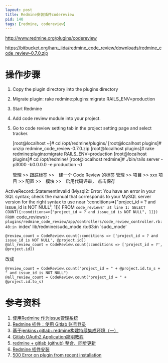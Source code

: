 ```yaml
---
layout: post
title: Redmine安装插件codereview
pid: 140
tags: [redmine, codereview]
---
```



http://www.redmine.org/plugins/codereview

https://bitbucket.org/haru_iida/redmine_code_review/downloads/redmine_code_review-0.7.0.zip


# 操作步骤
1. Copy the plugin directory into the plugins directory
2. Migrate plugin:
   rake redmine:plugins:migrate RAILS_ENV=production
3. Start Redmine
4. Add code review module into your project.
5. Go to code review setting tab in the project setting page and select tracker.


    [root@localhost ~]# cd /opt/redmine/plugins/
    [root@localhost plugins]# unzip redmine_code_review-0.7.0.zip 
    [root@localhost plugins]# rake redmine:plugins:migrate RAILS_ENV=production
    [root@localhost plugins]# cd /opt/redmine/
    [root@localhost redmine]# ./bin/rails server -p3000 -b0.0.0.0 -e production -d


    管理 >> 跟踪标签 >>　建一个 Code Review 的标签
    管理 >> 项目 >> xxx 项目 >> 配置 >>　模块 >>　启用代码评审， 点击保存




ActiveRecord::StatementInvalid (Mysql2::Error: You have an error in your SQL syntax; check the manual that corresponds to your MySQL server version for the right syntax to use near ':conditions=>["project_id = ? and issue_id is NOT NULL", 1]}) FROM `code_reviews' at line 1: SELECT COUNT({:conditions=>["project_id = ? and issue_id is NOT NULL", 1]}) FROM `code_reviews`):
  plugins/redmine_code_review/app/controllers/code_review_controller.rb:40:in `index'
  lib/redmine/sudo_mode.rb:63:in `sudo_mode'

  
  
    @review_count = CodeReview.count(:conditions => ['project_id = ? and issue_id is NOT NULL', @project.id])
    @all_review_count = CodeReview.count(:conditions => ['project_id = ?', @project.id])


改成

    @review_count = CodeReview.count("project_id = " + @project.id.to_s + " and issue_id is NOT NULL")
    @all_review_count = CodeReview.count("project_id = " + @project.id.to_s)




# 参考资料

1. [使用Redmine 作为issue管理系统](http://blog.csdn.net/csfreebird/article/details/12947039)
2. [Redmine 插件：使用 Gitlab 账号登录](https://www.testwo.com/blog/7728)
3. [基于jenkins+gitlab+redmine构建持续集成环境（一）](http://www.simlinux.com/archives/542.html)
4. [Gitlab OAuth2 Application简明教程](https://afoo.me/posts/2015-12-17-create-a-gitlab-oauth2-application.html)
5. [redmine + gitlab (github) 整合、同步更新](http://tech-tacolin.blogspot.com/2013/06/redmine-gitlab-github.html)
6. [Redmine 插件安装](https://my.oschina.net/farces/blog/296514)
7. [500 Error on plugin from recent installation](https://bitbucket.org/haru_iida/redmine_code_review/issues?status=new&status=open)
